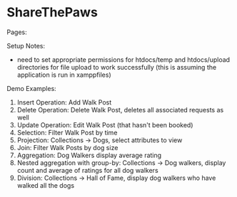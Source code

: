 # ShareThePaws

Pages:

Setup Notes:
- need to set appropriate permissions for htdocs/temp and htdocs/upload directories for file upload to work successfully (this is assuming the application is run in xamppfiles)

Demo Examples:

1. Insert Operation: Add Walk Post
2. Delete Operation: Delete Walk Post, deletes all associated requests as well
3. Update Operation: Edit Walk Post (that hasn't been booked)
4. Selection: Filter Walk Post by time
5. Projection: Collections -> Dogs, select attributes to view
6. Join: Filter Walk Posts by dog size
7. Aggregation: Dog Walkers display average rating
8. Nested aggregation with group-by: Collections -> Dog walkers, display count and average of ratings for all dog walkers
9. Division: Collections -> Hall of Fame, display dog walkers who have walked all the dogs